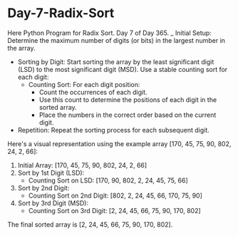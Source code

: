 # Day-7-Radix-Sort
Here Python Program for Radix Sort. Day 7 of Day 365.
_ Initial Setup: Determine the maximum number of digits (or bits) in the largest number in the array.
- Sorting by Digit: Start sorting the array by the least significant digit (LSD) to the most significant digit (MSD). Use a stable counting sort for each digit:
  - Counting Sort: For each digit position:
    - Count the occurrences of each digit.
    - Use this count to determine the positions of each digit in the sorted array.
    - Place the numbers in the correct order based on the current digit.
- Repetition: Repeat the sorting process for each subsequent digit.

Here's a visual representation using the example array [170, 45, 75, 90, 802, 24, 2, 66]:

1. Initial Array: [170, 45, 75, 90, 802, 24, 2, 66]
2. Sort by 1st Digit (LSD):
   - Counting Sort on LSD: [170, 90, 802, 2, 24, 45, 75, 66]
3. Sort by 2nd Digit:
   - Counting Sort on 2nd Digit: [802, 2, 24, 45, 66, 170, 75, 90]
4. Sort by 3rd Digit (MSD):
   - Counting Sort on 3rd Digit: [2, 24, 45, 66, 75, 90, 170, 802]

The final sorted array is [2, 24, 45, 66, 75, 90, 170, 802].
